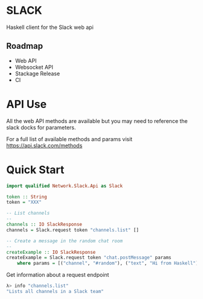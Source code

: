 # SLACK

Haskell client for the Slack web api

## Roadmap

* Web API
* Websocket API
* Stackage Release
* CI

# API Use

All the web API methods are available but you may need to reference the slack docks for parameters.

For a full list of available methods and params visit https://api.slack.com/methods

# Quick Start

```haskell
import qualified Network.Slack.Api as Slack

token :: String
token = "XXX"

-- List channels
--
channels :: IO SlackResponse
channels = Slack.request token "channels.list" []

-- Create a message in the random chat room
--
createExample :: IO SlackResponse
createExample = Slack.request token "chat.postMessage" params
    where params = [("channel", "#random"), ("text", "Hi from Haskell")]

```

Get information about a request endpoint

```haskell
λ> info "channels.list"
"Lists all channels in a Slack team"
```
